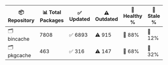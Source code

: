 | 📦 Repository | 📊 Total Packages | ✅ Updated | ⚠️ Outdated | 💚 Healthy % | 🔴 Stale % |
|---------------|-------------------|------------|-------------|-------------|------------|
| 🗂️ bincache | 7808 | ✅ 6893 | ⚠️ 915 | 💚 88% | 🔴 12% |
| 🗂️ pkgcache | 463 | ✅ 316 | ⚠️ 147 | 💚 68% | 🔴 32% |
